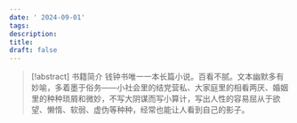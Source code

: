```yaml
---
date: ' 2024-09-01'
tags: 
description: 
title: 
draft: false
---
```

> [!abstract] 书籍简介
>钱钟书唯一一本长篇小说。百看不腻。文本幽默多有妙喻，多着墨于俗务——小社会里的结党营私、大家庭里的相看两厌、婚姻里的种种琐屑和微妙，不写大阴谋而写小算计，写出人性的容易屈从于欲望、懒惰、软弱、虚伪等种种，经常也能让人看到自己的影子。


